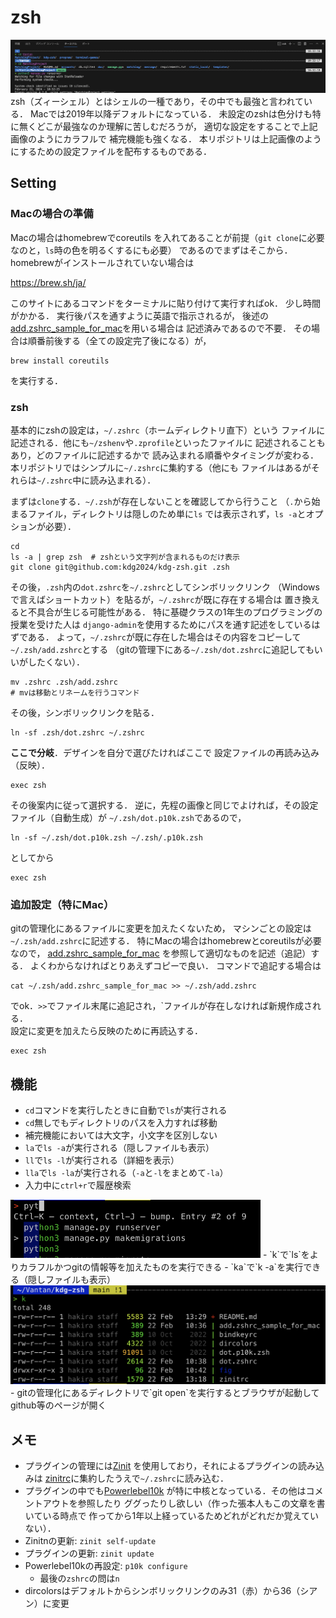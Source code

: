 # zsh
![](fig/screen1.png)
zsh（ズィーシェル）とはシェルの一種であり，その中でも最強と言われている．
Macでは2019年以降デフォルトになっている．
未設定のzshは色分けも特に無くどこが最強なのか理解に苦しむだろうが，
適切な設定をすることで上記画像のようにカラフルで
補完機能も強くなる．
本リポジトリは上記画像のようにするための設定ファイルを配布するものである．
## Setting
### Macの場合の準備
Macの場合はhomebrewでcoreutils
を入れてあることが前提（`git clone`に必要なのと，`ls`時の色を明るくするにも必要）
であるのでまずはそこから．homebrewがインストールされていない場合は

https://brew.sh/ja/

このサイトにあるコマンドをターミナルに貼り付けて実行すればok．
少し時間がかかる．
実行後パスを通すように英語で指示されるが，
後述の[add.zshrc_sample_for_mac](add.zshrc_sample_for_mac)を用いる場合は
記述済みであるので不要．
その場合は順番前後する（全ての設定完了後になる）が，
```
brew install coreutils
```
を実行する．
### zsh
基本的にzshの設定は，`~/.zshrc`（ホームディレクトリ直下）という
ファイルに記述される．他にも`~/zshenv`や`.zprofile`といったファイルに
記述されることもあり，どのファイルに記述するかで
読み込まれる順番やタイミングが変わる．
本リポジトリではシンプルに`~/.zshrc`に集約する（他にも
ファイルはあるがそれらは`~/.zshrc`中に読み込まれる）．

まずは`clone`する．`~/.zsh`が存在しないことを確認してから行うこと
（`.`から始まるファイル，ディレクトリは隠しのため単に`ls`
では表示されず，`ls -a`とオプションが必要）．
```
cd
ls -a | grep zsh  # zshという文字列が含まれるものだけ表示
git clone git@github.com:kdg2024/kdg-zsh.git .zsh
```
その後，`.zsh`内の`dot.zshrc`を`~/.zshrc`としてシンボリックリンク
（Windowsで言えばショートカット）を貼るが，`~/.zshrc`が既に存在する場合は
置き換えると不具合が生じる可能性がある．
特に基礎クラスの1年生のプログラミングの授業を受けた人は
`django-admin`を使用するためにパスを通す記述をしているはずである．
よって，`~/.zshrc`が既に存在した場合はその内容をコピーして
`~/.zsh/add.zshrc`とする
（gitの管理下にある`~/.zsh/dot.zshrc`に追記してもいいがしたくない）．
```
mv .zshrc .zsh/add.zshrc
# mvは移動とリネームを行うコマンド
```
その後，シンボリックリンクを貼る．
```
ln -sf .zsh/dot.zshrc ~/.zshrc
```
**ここで分岐**．デザインを自分で選びたければここで
設定ファイルの再読み込み（反映）．
```
exec zsh
```
その後案内に従って選択する．
逆に，先程の画像と同じでよければ，その設定ファイル（自動生成）が
`~/.zsh/dot.p10k.zsh`であるので，
```
ln -sf ~/.zsh/dot.p10k.zsh ~/.zsh/.p10k.zsh
```
としてから
```
exec zsh
```
### 追加設定（特にMac）
gitの管理化にあるファイルに変更を加えたくないため，
マシンごとの設定は`~/.zsh/add.zshrc`に記述する．
特にMacの場合はhomebrewとcoreutilsが必要なので，
[add.zshrc_sample_for_mac](add.zshrc_sample_for_mac)
を参照して適切なものを記述（追記）する．
よくわからなければとりあえずコピーで良い．
コマンドで追記する場合は
```
cat ~/.zsh/add.zshrc_sample_for_mac >> ~/.zsh/add.zshrc
```
でok．`>>`でファイル末尾に追記され，`ファイルが存在しなければ新規作成される．  
設定に変更を加えたら反映のために再読込する．
```
exec zsh
```
## 機能
- `cd`コマンドを実行したときに自動で`ls`が実行される
- `cd`無しでもディレクトリのパスを入力すれば移動
- 補完機能においては大文字，小文字を区別しない
- `la`で`ls -a`が実行される（隠しファイルも表示）
- `ll`で`ls -l`が実行される（詳細を表示）
- `lla`で`ls -la`が実行される（`-a`と`-l`をまとめて`-la`）
- 入力中に`ctrl+r`で履歴検索
<!-- ![](fig/screen2_hist.png) -->
<img src="fig/screen2_hist.png" width="400">
- `k`で`ls`をよりカラフルかつgitの情報等を加えたものを実行できる
  - `ka`で`k -a`を実行できる（隠しファイルも表示）
<!-- ![](fig/screen3_k.png) -->
<img src="fig/screen3_k.png" width="600">
- gitの管理化にあるディレクトリで`git open`を実行するとブラウザが起動してgithub等のページが開く

## メモ
- プラグインの管理には[Zinit](https://github.com/zdharma-continuum/zinit)
を使用しており，それによるプラグインの読み込みは
[zinitrc](zinitrc)に集約したうえで`~/.zshrc`に読み込む．
- プラグインの中でも[Powerlebel10k](https://github.com/romkatv/powerlevel10k)
が特に中核となっている．その他はコメントアウトを参照したり
ググったりし欲しい（作った張本人もこの文章を書いている時点で
作ってから1年以上経っているためどれがどれだか覚えていない）．
- Zinitnの更新: `zinit self-update`
- プラグインの更新: `zinit update`
- Powerlebel10kの再設定: `p10k configure`
  - 最後の`zshrc`の問は`n`
- dircolorsはデフォルトからシンボリックリンクのみ31（赤）から36（シアン）に変更

